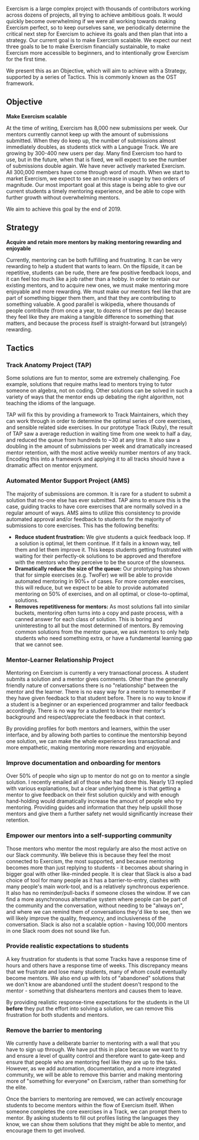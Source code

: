 Exercism is a large complex project with thousands of contributors working across dozens of projects, all trying to achieve ambitious goals. It would quickly become overwhelming if we were all working towards making Exercism perfect, so to keep ourselves sane, we periodically determine the critical next step for Exercism to achieve its goals and then plan that into a strategy. Our current goal is to make Exercism scalable. We expect our next three goals to be to make Exercism financially sustainable, to make Exercism more accessible to beginners, and to intentionally grow Exercism for the first time.

We present this as an Objective, which will aim to achieve with a Strategy, supported by a series of Tactics. This is commonly known as the OST framework.

## Objective

**Make Exercism scalable**

At the time of writing, Exercism has 8,000 new submissions per week. Our mentors currently cannot keep up with the amount of submissions submitted. When they do keep up, the number of submissions almost immediately doubles, as students stick with a Language Track. We are growing by 300-400 new users per day. Many find Exercism too hard to use, but in the future, when that is fixed, we will expect to see the number of submissions double again. We have never actively marketed Exercism. All 300,000 members have come through word of mouth. When we start to market Exercism, we expect to see an increase in usage by two orders of magnitude. Our most important goal at this stage is being able to give our current students a timely mentoring experience, and be able to cope with further growth without overwhelming mentors.

We aim to achieve this goal by the end of 2019.

## Strategy

**Acquire and retain more mentors by making mentoring rewarding and enjoyable**

Currently, mentoring can be both fulfilling and frustrating. It can be very rewarding to help a student that wants to learn. On the flipside, it can be repetitive, students can be rude, there are few positive feedback loops, and it can feel too much like a job rather than a hobby. In order to retain our existing mentors, and to acquire new ones, we must make mentoring more enjoyable and more rewarding. We must make our mentors feel like that are part of something bigger them them, and that they are contributing to something valuable. A good parallel is wikipedia, where thousands of people contribute (from once a year, to dozens of times per day) because they feel like they are making a tangible difference to something that matters, and because the process itself is straight-forward but (strangely) rewarding.

## Tactics

### Track Anatomy Project (TAP)

Some solutions are fun to mentor, some are extremely challenging. Foe example, solutions that require maths lead to mentors trying to tutor someone on algebra, not on coding. Other solutions can be solved in such a variety of ways that the mentor ends up debating the right algorithm, not teaching the idioms of the language.

TAP will fix this by providing a framework to Track Maintainers, which they can work through in order to determine the optimal series of core exercises, and sensible related side exercises. In our prototype Track (Ruby), the result of TAP saw a average reduction in waiting time from one week to half a day, and reduced the queue from hundreds to ~30 at any time. It also saw a doubling in the amount of submissions per week and dramatically increased mentor retention, with the most active weekly number mentors of any track. Encoding this into a framework and applying it to all tracks should have a dramatic affect on mentor enjoyment.

### Automated Mentor Support Project (AMS)

The majority of submissions are common. It is rare for a student to submit a solution that no-one else has ever submitted. TAP aims to ensure this is the case, guiding tracks to have core exercises that are normally solved in a regular amount of ways. AMS aims to utilize this consistency to provide automated approval and/or feedback to students for the majority of submissions to core exercises. This has the following benefits:
- **Reduce student frustration:** We give students a quick feedback loop. If a solution is optimal, let them continue. If it fails in a known way, tell them and let them improve it. This keeps students getting frustrated with waiting for their perfectly-ok solutions to be approved and therefore with the mentors who they perceive to be the source of the slowness.
- **Dramatically reduce the size of the queue:** Our prototyping has shown that for simple exercises (e.g. TwoFer) we will be able to provide automated mentoring in 90%+ of cases. For more complex exercises, this will reduce, but we expect to be able to provide automated mentoring on 50% of exercises, and on all optimal, or close-to-optimal, solutions.
- **Removes repetitiveness for mentors:** As most solutions fall into similar buckets, mentoring often turns into a copy and paste process, with a canned answer for each class of solution. This is boring and uninteresting to all but the most determined of mentors. By removing common solutions from the mentor queue, we ask mentors to only help students who need something extra, or have a fundamental learning gap that we cannot see.

### Mentor-Learner Relationship Project

Mentoring on Exercism is currently a very transactional process. A student submits a solution and a mentor gives comments. Other than the generally friendly nature of conversations there is no "relationship" between the mentor and the learner. There is no easy way for a mentor to remember if they have given feedback to that student before. There is no way to know if a student is a beginner or an experienced programmer and tailor feedback accordingly. There is no way for a student to know their mentor's background and respect/appreciate the feedback in that context.

By providing profiles for both mentors and learners, within the user interface, and by allowing both parties to continue the mentorship beyond one solution, we can make the whole experience less transactional and more empathetic, making mentoring more rewarding and enjoyable.

### Improve documentation and onboarding for mentors

Over 50% of people who sign up to mentor do not go on to mentor a single solution. I recently emailed all of those who had done this. Nearly 1/3 replied with various explanations, but a clear underlying theme is that getting a mentor to give feedback on their first solution quickly and with enough hand-holding would dramatically increase the amount of people who try mentoring. Providing guides and information that they help upskill those mentors and give them a further safety net would significantly increase their retention.

### Empower our mentors into a self-supporting community

Those mentors who mentor the most regularly are also the most active on our Slack community. We believe this is because they feel the most connected to Exercism, the most supported, and because mentoring becomes more than just replying to students - it becomes about sharing in bigger goal with other like-minded people. It is clear that Slack is also a bad choice of tool for many people as it has a barrier-to-entry, clashes with many people's main work-tool, and is a relatively synchronous experience. It also has no reminder/pull-backs if someone closes the window. If we can find a more asynchronous alternative system where people can be part of the community and the conversation, without needing to be "always on", and where we can remind them of conversations they'd like to see, then we will likely improve the quality, frequency, and inclusiveness of the conversation. Slack is also not a scalable option - having 100,000 mentors in one Slack room does not sound like fun.

### Provide realistic expectations to students

A key frustration for students is that some Tracks have a response time of hours and others have a response time of weeks. This discrepancy means that we frustrate and lose many students, many of whom could eventually become mentors. We also end up with lots of "abandoned" solutions that we don't know are abandoned until the student doesn't respond to the mentor - something that disheartens mentors and causes them to leave. 

By providing realistic response-time expectations for the students in the UI **before** they put the effort into solving a solution, we can remove this frustration for both students and mentors.

### Remove the barrier to mentoring

We currently have a deliberate barrier to mentoring with a wall that you have to sign up through. We have put this in place because we want to try and ensure a level of quality control and therefore want to gate-keep and ensure that people who are mentoring feel like they are up to the taks. However, as we add automation, documentation, and a more integrated community, we will be able to remove this barrier and making mentoring more of "something for everyone" on Exercism, rather than something for the elite.

Once the barriers to mentoring are removed, we can actively encourage students to become mentors within the flow of Exercism itself. When someone completes the core exercises in a Track, we can prompt them to mentor. By asking students to fill out profiles listing the languages they know, we can show them solutions that they might be able to mentor, and encourage them to get involved. 
